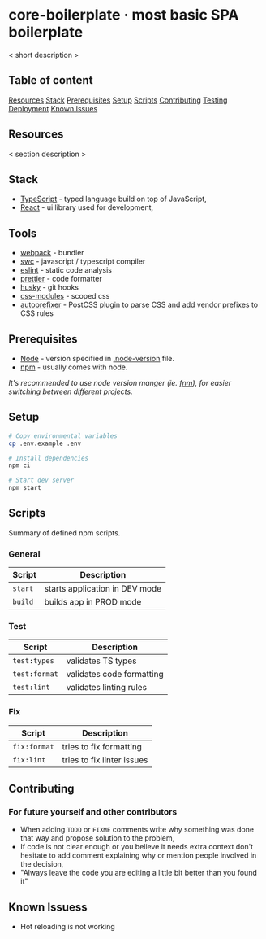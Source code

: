 # core-boilerplate &middot; most basic SPA boilerplate

< short description >

## Table of content

[Resources](#Resources)
[Stack](#Stack)
[Prerequisites](#Prerequisites)
[Setup](#Setup)
[Scripts](#Scripts)
[Contributing](#Contributing)
[Testing](#Testing)
[Deployment](#Deployment)
[Known Issues](#Known-Issues)

## Resources

< section description >

## Stack

- [TypeScript](https://www.typescriptlang.org/) - typed language build on top of JavaScript,
- [React](https://reactjs.org/) - ui library used for development,

## Tools

- [webpack](https://webpack.js.org) - bundler
- [swc](https://swc.rs) - javascript / typescript compiler
- [eslint](https://eslint.org) - static code analysis
- [prettier](https://prettier.io) - code formatter
- [husky](https://github.com/typicode/husky) - git hooks
- [css-modules](https://github.com/css-modules/css-modules) - scoped css
- [autoprefixer](https://github.com/postcss/autoprefixer) - PostCSS plugin to parse CSS and add vendor prefixes to CSS rules

## Prerequisites

- [Node](https://nodejs.org/en/) - version specified in [.node-version](/.node-version) file.
- [npm](https://www.npmjs.com/) - usually comes with node.

_It's recommended to use node version manger (ie. [fnm](https://github.com/Schniz/fnm)), for easier switching between different projects._

## Setup

```sh
# Copy environmental variables
cp .env.example .env

# Install dependencies
npm ci

# Start dev server
npm start
```

## Scripts

Summary of defined npm scripts.

### General

| Script  | Description                    |
| ------- | ------------------------------ |
| `start` | starts application in DEV mode |
| `build` | builds app in PROD mode        |

### Test

| Script        | Description               |
| ------------- | ------------------------- |
| `test:types`  | validates TS types        |
| `test:format` | validates code formatting |
| `test:lint`   | validates linting rules   |

### Fix

| Script       | Description                |
| ------------ | -------------------------- |
| `fix:format` | tries to fix formatting    |
| `fix:lint`   | tries to fix linter issues |

## Contributing

### For future yourself and other contributors

- When adding `TODO` or `FIXME` comments write why something was done that way and propose solution to the problem,
- If code is not clear enough or you believe it needs extra context don't hesitate to add comment explaining why or mention people involved in the decision,
- "Always leave the code you are editing a little bit better than you found it"

## Known Issuess

- Hot reloading is not working
